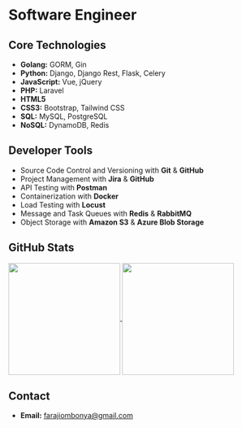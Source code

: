 # Software Engineer

## Core Technologies

- **Golang:** GORM, Gin
- **Python:** Django, Django Rest, Flask, Celery
- **JavaScript:** Vue, jQuery
- **PHP:** Laravel
- **HTML5** 
- **CSS3:** Bootstrap, Tailwind CSS
- **SQL:** MySQL, PostgreSQL
- **NoSQL:** DynamoDB, Redis

## Developer Tools

- Source Code Control and Versioning with **Git** & **GitHub**
- Project Management with **Jira** & **GitHub**
- API Testing with **Postman**
- Containerization with **Docker**
- Load Testing with **Locust**
- Message and Task Queues with **Redis** & **RabbitMQ**
- Object Storage with **Amazon S3** & **Azure Blob Storage**

## GitHub Stats

<a href="https://github.com/anuraghazra/github-readme-stats">
  <img height=220 align="center" src="https://github-readme-stats.vercel.app/api?username=faraji-fuji&langs_count=10&show_icons=true&theme=transparent&layout=compact" />
</a>

<a href="https://github.com/anuraghazra/convoychat">
  <img height=220 align="center" src="https://github-readme-stats.vercel.app/api/top-langs/?username=faraji-fuji&langs_count=10&show_icons=true&theme=transparent&layout=compact" />
</a>

## Contact
- **Email:** farajiombonya@gmail.com
